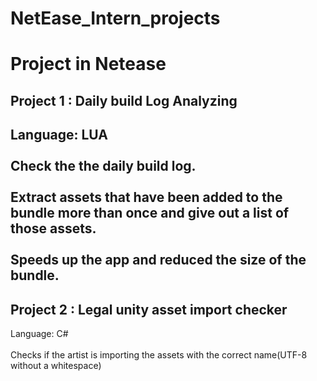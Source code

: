 # NetEase_Intern_projects
Project in Netease
==================
Project 1 : Daily build Log Analyzing
---------------------------
Language: LUA<br>  
Check the the daily build log. <br>  
Extract assets that have been added to the bundle more than once and give out a list of those assets.<br>  
Speeds up the app and reduced the size of the bundle.<br>  
--------------------------
Project 2 : Legal unity asset import checker<br>
--------------------------
Language: C#<br>  
Checks if the artist is importing the assets with the correct name(UTF-8 without a whitespace)<br>
